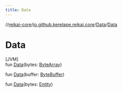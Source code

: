 ```yaml
---
title: Data
---
```

//[reikai-core](../../../index.html)/[io.github.kerelape.reikai.core](../index.html)/[Data](index.html)/[Data](-data.html)



# Data



[JVM]\
fun [Data](-data.html)(bytes: [ByteArray](https://kotlinlang.org/api/latest/jvm/stdlib/kotlin/-byte-array/index.html))

fun [Data](-data.html)(buffer: [ByteBuffer](https://docs.oracle.com/javase/8/docs/api/java/nio/ByteBuffer.html))

fun [Data](-data.html)(bytes: [Entity](../-entity/index.html))




